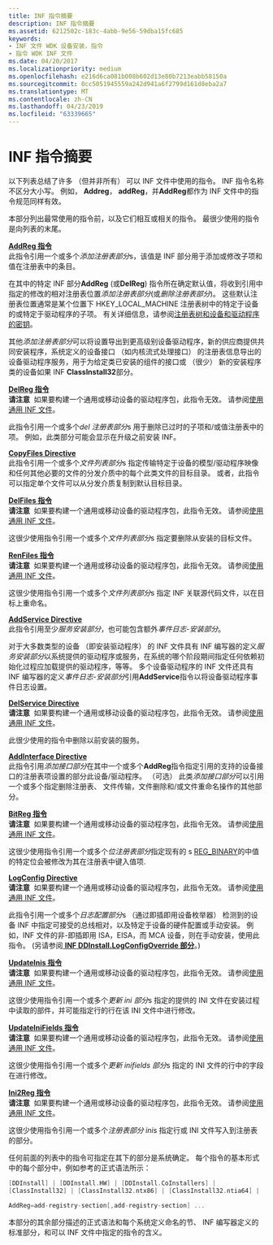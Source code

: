 ```yaml
---
title: INF 指令摘要
description: INF 指令摘要
ms.assetid: 6212502c-183c-4abb-9e56-59dba15fc685
keywords:
- INF 文件 WDK 设备安装，指令
- 指令 WDK INF 文件
ms.date: 04/20/2017
ms.localizationpriority: medium
ms.openlocfilehash: e216d6ca081b008b602d13e80b7213eabb58150a
ms.sourcegitcommit: 0cc5051945559a242d941a6f2799d161d8eba2a7
ms.translationtype: MT
ms.contentlocale: zh-CN
ms.lasthandoff: 04/23/2019
ms.locfileid: "63339665"
---
```

# <a name="summary-of-inf-directives"></a>INF 指令摘要





以下列表总结了许多 （但并非所有） 可以 INF 文件中使用的指令。 INF 指令名称不区分大小写。 例如， **Addreg**， **addReg**，并**AddReg**都作为 INF 文件中的指令规范同样有效。

本部分列出最常使用的指令前，以及它们相互或相关的指令。 最很少使用的指令是向列表的末尾。

<a href="" id="addreg-directive"></a>[**AddReg 指令**](inf-addreg-directive.md)  
此指令引用一个或多个*添加注册表部分*s，该值是 INF 部分用于添加或修改子项和值在注册表中的条目。

在其中的特定 INF 部分**AddReg** (或**DelReg**) 指令所在确定默认值，将收到引用中指定的修改的相对注册表位置*添加注册表部分*(或*删除注册表部分*)。 这些默认注册表位置通常是某个位置下 HKEY_LOCAL_MACHINE 注册表树中的特定于设备的或特定于驱动程序的子项。 有关详细信息，请参阅[注册表树和设备和驱动程序的密钥](registry-trees-and-keys.md)。

其他*添加注册表部分*可以将设置导出到更高级别设备驱动程序，新的供应商提供共同安装程序，系统定义的设备接口 （如内核流式处理接口） 的注册表信息导出的设备驱动程序服务，用于为给定类已安装的组件的接口或 （很少） 新的安装程序类的设备如果 INF **ClassInstall32**部分。

<a href="" id="delreg-directive"></a>[**DelReg 指令**](inf-delreg-directive.md)  
**请注意**  如果要构建一个通用或移动设备的驱动程序包，此指令无效。 请参阅[使用通用 INF 文件](using-a-universal-inf-file.md)。

 

此指令引用一个或多个*del 注册表部分*s 用于删除已过时的子项和/或值注册表中的项。 例如，此类部分可能会显示在升级之前安装 INF。

<a href="" id="copyfiles-directive"></a>[**CopyFiles Directive**](inf-copyfiles-directive.md)  
此指令引用一个或多个*文件列表部分*s 指定传输特定于设备的模型/驱动程序映像和任何其他必要的文件的分发介质中的每个此类文件的目标目录。 或者，此指令可以指定单个文件可以从分发介质复制到默认目标目录。

<a href="" id="delfiles-directive"></a>[**DelFiles 指令**](inf-delfiles-directive.md)  
**请注意**  如果要构建一个通用或移动设备的驱动程序包，此指令无效。 请参阅[使用通用 INF 文件](using-a-universal-inf-file.md)。

 

这很少使用指令引用一个或多个*文件列表部分*s 指定要删除从安装的目标文件。

<a href="" id="renfiles-directive"></a>[**RenFiles 指令**](inf-renfiles-directive.md)  
**请注意**  如果要构建一个通用或移动设备的驱动程序包，此指令无效。 请参阅[使用通用 INF 文件](using-a-universal-inf-file.md)。

 

这很少使用指令引用一个或多个*文件列表部分*s 指定 INF 关联源代码文件，以在目标上重命名。

<a href="" id="addservice-directive"></a>[**AddService Directive**](inf-addservice-directive.md)  
此指令引用至少*服务安装部分*，也可能包含额外*事件日志-安装部分*。

对于大多数类型的设备 （即安装驱动程序） 的 INF 文件具有 INF 编写器的定义*服务安装部分*以系统提供的驱动程序或服务，在系统的哪个阶段期间指定任何依赖初始化过程应加载提供的驱动程序，等等。 多个设备驱动程序的 INF 文件还具有 INF 编写器的定义*事件日志-安装部分*引用**AddService**指令以将设备驱动程序事件日志设置。

<a href="" id="delservice-directive"></a>[**DelService Directive**](inf-delservice-directive.md)  
**请注意**  如果要构建一个通用或移动设备的驱动程序包，此指令无效。 请参阅[使用通用 INF 文件](using-a-universal-inf-file.md)。

 

此很少使用的指令中删除以前安装的服务。

<a href="" id="addinterface-directive"></a>[**AddInterface Directive**](inf-addinterface-directive.md)  
此指令引用*添加接口部分*在其中一个或多个**AddReg**指令指定引用的支持的设备接口的注册表项设置的部分此设备/驱动程序。 （可选） 此类*添加接口部分*可以引用一个或多个指定删除注册表、 文件传输，文件删除和/或文件重命名操作的其他部分。

<a href="" id="bitreg-directive"></a>[**BitReg 指令**](inf-bitreg-directive.md)  
**请注意**  如果要构建一个通用或移动设备的驱动程序包，此指令无效。 请参阅[使用通用 INF 文件](using-a-universal-inf-file.md)。

 

这很少使用指令引用一个或多个*位注册表部分*指定现有的 s [REG_BINARY](https://docs.microsoft.com/windows/desktop/SysInfo/registry-value-types)的中值的特定位会被修改为其在注册表中键入值项.

<a href="" id="logconfig-directive"></a>[**LogConfig Directive**](inf-logconfig-directive.md)  
**请注意**  如果要构建一个通用或移动设备的驱动程序包，此指令无效。 请参阅[使用通用 INF 文件](using-a-universal-inf-file.md)。

 

此指令引用一个或多个*日志配置部分*s （通过即插即用设备枚举器） 检测到的设备 INF 中指定可接受的总线相对，以及特定于设备的硬件配置或手动安装。 例如，INF 文件的非-即插即用 ISA，EISA，而 MCA 设备，则在手动安装，使用此指令。 (另请参阅[ **INF DDInstall.LogConfigOverride 部分**](inf-ddinstall-logconfigoverride-section.md)。)

<a href="" id="updateinis-directive"></a>[**UpdateInis 指令**](inf-updateinis-directive.md)  
**请注意**  如果要构建一个通用或移动设备的驱动程序包，此指令无效。 请参阅[使用通用 INF 文件](using-a-universal-inf-file.md)。

 

这很少使用指令引用一个或多个*更新 ini 部分*s 指定的提供的 INI 文件在安装过程中读取的部件，并可能指定行的行在该 INI 文件中进行修改。

<a href="" id="updateinifields-directive"></a>[**UpdateIniFields 指令**](inf-updateinifields-directive.md)  
**请注意**  如果要构建一个通用或移动设备的驱动程序包，此指令无效。 请参阅[使用通用 INF 文件](using-a-universal-inf-file.md)。

 

这很少使用指令引用一个或多个*更新 inifields 部分*s 指定的 INI 文件的行中的字段在进行修改。

<a href="" id="ini2reg-directive"></a>[**Ini2Reg 指令**](inf-ini2reg-directive.md)  
**请注意**  如果要构建一个通用或移动设备的驱动程序包，此指令无效。 请参阅[使用通用 INF 文件](using-a-universal-inf-file.md)。

 

这很少使用指令引用一个或多个*注册表部分 ini*s 指定行或 INI 文件写入到注册表的部分。

任何前面的列表中的指令可指定在其下的部分是系统确定。 每个指令的基本形式中的每个部分中，例如参考的正式语法所示：

```cpp
[DDInstall] | [DDInstall.HW] | [DDInstall.CoInstallers] | 
[ClassInstall32] | [ClassInstall32.ntx86] | [ClassInstall32.ntia64] | [ClassInstall32.ntamd64]

AddReg=add-registry-section[,add-registry-section] ...
```

本部分的其余部分描述的正式语法和每个系统定义命名的节、 INF 编写器定义的标准部分，和可以 INF 文件中指定的指令的含义。

 

 





